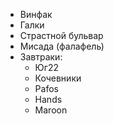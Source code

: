 - Винфак
- Галки
- Страстной бульвар
- Мисада (фалафель)
- Завтраки:
	- Юг22
	- Кочевники
	- Pafos
	- Hands
	- Maroon